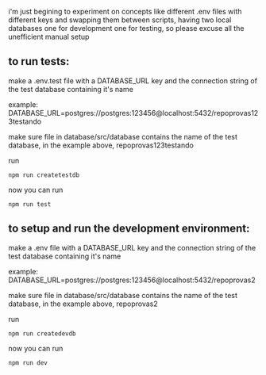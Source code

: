 i'm just begining to experiment on concepts like different .env files with different keys and swapping them between scripts, having two local databases one for development one for testing, so please excuse all the unefficient manual setup

## to run tests:

make a .env.test file with a DATABASE_URL key and the connection string of the test database containing it's name

example: DATABASE_URL=postgres://postgres:123456@localhost:5432/repoprovas123testando

make sure file in database/src/database contains the name of the test database, in the example above, repoprovas123testando

run 

```npm run createtestdb```

now you can run 

```npm run test```


## to setup and run the development environment:


make a .env file with a DATABASE_URL key and the connection string of the test database containing it's name

example: DATABASE_URL=postgres://postgres:123456@localhost:5432/repoprovas2

make sure file in database/src/database contains the name of the test database, in the example above, repoprovas2

run 

```npm run createdevdb```

now you can run 

```npm run dev```
